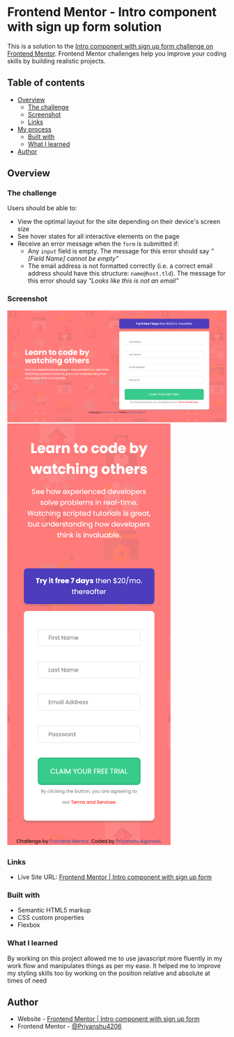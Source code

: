 # Frontend Mentor - Intro component with sign up form solution

This is a solution to the [Intro component with sign up form challenge on Frontend Mentor](https://www.frontendmentor.io/challenges/intro-component-with-signup-form-5cf91bd49edda32581d28fd1). Frontend Mentor challenges help you improve your coding skills by building realistic projects. 

## Table of contents

- [Overview](#overview)
  - [The challenge](#the-challenge)
  - [Screenshot](#screenshot)
  - [Links](#links)
- [My process](#my-process)
  - [Built with](#built-with)
  - [What I learned](#what-i-learned)
- [Author](#author)

## Overview

### The challenge

Users should be able to:

- View the optimal layout for the site depending on their device's screen size
- See hover states for all interactive elements on the page
- Receive an error message when the `form` is submitted if:
  - Any `input` field is empty. The message for this error should say *"[Field Name] cannot be empty"*
  - The email address is not formatted correctly (i.e. a correct email address should have this structure: `name@host.tld`). The message for this error should say *"Looks like this is not an email"*

### Screenshot

![Screenshot for Desktop View](/Desktop_view.png)
![Screenshot for Mobile View](/Mobile_view.png)

### Links

- Live Site URL: [Frontend Mentor | Intro component with sign up form](https://sign-up-form-solution.netlify.app/)

### Built with

- Semantic HTML5 markup
- CSS custom properties
- Flexbox

### What I learned

By working on this project allowed me to use javascript more fluently in my work flow and manipulates things as per my ease.
It helped me to improve my styling skills too by working on the position relative and absolute at times of need

## Author

- Website - [Frontend Mentor | Intro component with sign up form](https://sign-up-form-solution.netlify.app/)
- Frontend Mentor - [@Priyanshu4206](https://www.frontendmentor.io/profile/Priyanshu4206)
